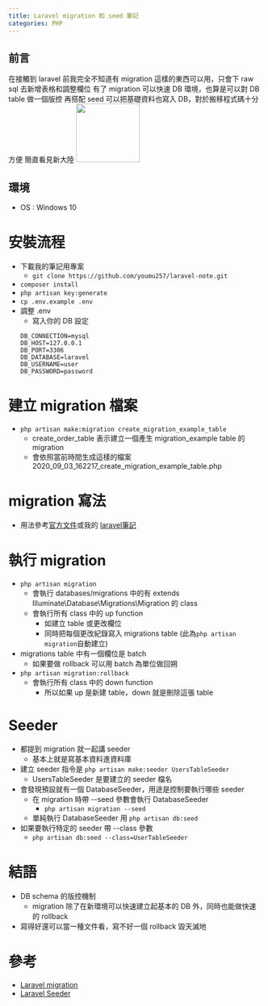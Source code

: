 ```yaml
---
title: Laravel migration 和 seed 筆記
categories: PHP
---
```

## 前言
在接觸到 laravel 前我完全不知道有 migration 這樣的東西可以用，只會下 raw sql 去新增表格和調整欄位
有了 migration 可以快速 DB 環境，也算是可以對 DB table 做一個版控
再搭配 seed 可以把基礎資料也寫入 DB，對於搬移程式碼十分方便
簡直看見新大陸  <img src="https://i.imgur.com/qKlTMip.png" width=126 height=116 />

## 環境
- OS : Windows 10

# 安裝流程
* 下載我的筆記用專案
    * ```git clone https://github.com/youmu257/laravel-note.git```
* ```composer install```
* ```php artisan key:generate```
* ```cp .env.example .env```
* 調整 .env
    * 寫入你的 DB 設定
    ```
    DB_CONNECTION=mysql
    DB_HOST=127.0.0.1
    DB_PORT=3306
    DB_DATABASE=laravel
    DB_USERNAME=user
    DB_PASSWORD=password
    ```

# 建立 migration 檔案
* ```php artisan make:migration create_migration_example_table```
    * create_order_table 表示建立一個產生 migration_example table 的 migration
    * 會依照當前時間生成這樣的檔案 2020_09_03_162217_create_migration_example_table.php

# migration 寫法
* 用法參考[官方文件](https://laravel.tw/docs/5.2/migrations)或我的 [laravel筆記](https://github.com/youmu257/laravel-note)

# 執行 migration
* ```php artisan migration```
    * 會執行 databases/migrations 中的有 extends Illuminate\Database\Migrations\Migration 的 class 
    * 會執行所有 class 中的 up function
        * 如建立 table 或更改欄位
        * 同時把每個更改紀錄寫入 migrations table (此為```php artisan migration```自動建立)
* migrations table 中有一個欄位是 batch
    * 如果要做 rollback 可以用 batch 為單位做回朔
* ```php artisan migration:rollback```
    * 會執行所有 class 中的 down function
        * 所以如果 up 是新建 table，down 就是刪除這張 table

# Seeder
* 都提到 migration 就一起講 seeder
    * 基本上就是寫基本資料進資料庫
* 建立 seeder 指令是 ```php artisan make:seeder UsersTableSeeder```
    * UsersTableSeeder 是要建立的 seeder 檔名
* 會發現預設就有一個 DatabaseSeeder，用途是控制要執行哪些 seeder
    * 在 migration 時帶 --seed 參數會執行 DatabaseSeeder
        * ```php artisan migration --seed```
    * 單純執行 DatabaseSeeder 用 ```php artisan db:seed```
* 如果要執行特定的 seeder 帶 --class 參數
    * ```php artisan db:seed --class=UserTableSeeder```

# 結語
* DB schema 的版控機制
    * migration 除了在新環境可以快速建立起基本的 DB 外，同時也能做快速的 rollback
* 寫得好還可以當一種文件看，寫不好一個 rollback 毀天滅地



# 參考
* [Laravel migration](https://laravel.tw/docs/5.2/migrations)
* [Laravel Seeder](https://laravel.tw/docs/5.2/seeding)